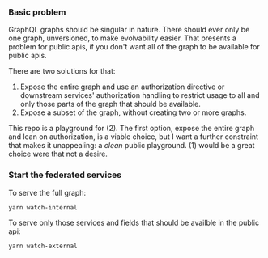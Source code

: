 ### Basic problem
GraphQL graphs should be singular in nature. There should ever only be one graph, unversioned, to make evolvability easier. That presents a problem for public apis, if you don't want all of the graph to be available for public apis.

There are two solutions for that:

1) Expose the entire graph and use an authorization directive or downstream services' authorization handling to restrict usage to all and only those parts of the graph that should be available.
2) Expose a subset of the graph, without creating two or more graphs.

This repo is a playground for (2). The first option, expose the entire graph and lean on authorization, is a viable choice, but I want a further constraint that makes it unappealing: a _clean_ public playground. (1) would be a great choice were that not a desire.

### Start the federated services
To serve the full graph:
```
yarn watch-internal
```

To serve only those services and fields that should be availble in the public api:
```
yarn watch-external
```

